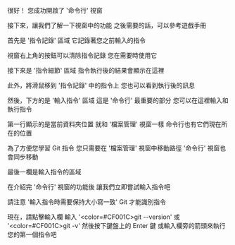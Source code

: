 很好！
您成功開啟了 '命令行' 視窗

接下來，讓我們了解一下視窗中的功能
之後需要的話，可以參考遊戲手冊

首先是 '指令記錄' 區域
它記錄著您之前輸入的指令

視窗右上角的按鈕可以清除指令記錄
您在需要時使用它

接下來是 '指令細節' 區域
指令執行後的結果會顯示在這裡

此外，將滑鼠移到 '指令記錄' 中的指令上
您也可以看到執行後的訊息

然後，下方的是 '輸入指令' 區域
這是 '命令行' 最重要的部分
您可以在這裡輸入和執行指令

第一行顯示的是當前資料夾位置
就和 '檔案管理' 視窗一樣
命令行也有它們現在所在的位置

為了方便您學習 Git 指令
您只需要在 '檔案管理' 視窗中移動路徑
'命令行' 視窗也會同步移動

最後一欄是輸入指令的區域

在介紹完 '命令行' 視窗的功能後
讓我們立即嘗試輸入指令吧

請注意
'輸入指令時需要保持大小寫一致'
Git 才能識別指令

現在，請點擊輸入欄
輸入 '<color=#CF001C>git --version</color>' 或 '<color=#CF001C>git -v</color>'
然後按下鍵盤上的 Enter 鍵
或輸入欄旁的箭頭來執行您的第一個指令吧